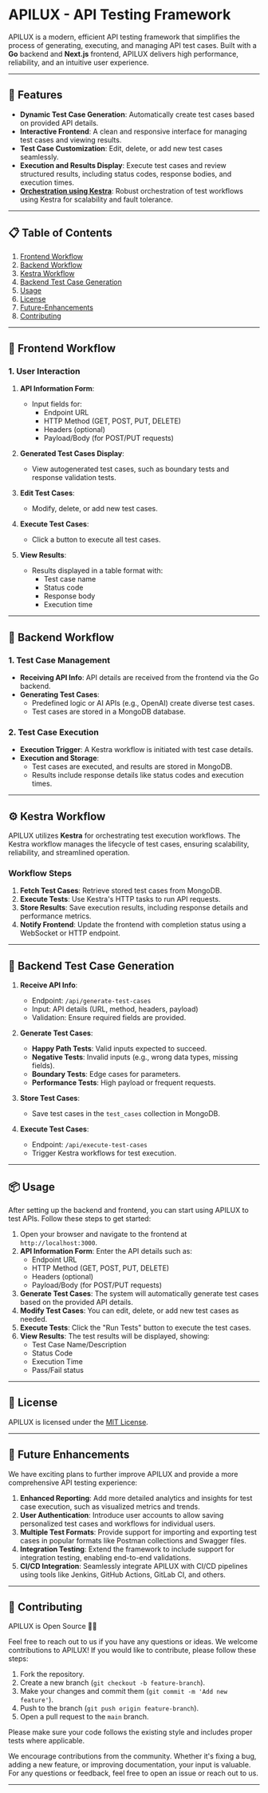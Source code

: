 # APILUX - API Testing Framework

APILUX is a modern, efficient API testing framework that simplifies the process of generating, executing, and managing API test cases. Built with a **Go** backend and **Next.js** frontend, APILUX delivers high performance, reliability, and an intuitive user experience.

---

## 🚀 Features

- **Dynamic Test Case Generation**: Automatically create test cases based on provided API details.
- **Interactive Frontend**: A clean and responsive interface for managing test cases and viewing results.
- **Test Case Customization**: Edit, delete, or add new test cases seamlessly.
- **Execution and Results Display**: Execute test cases and review structured results, including status codes, response bodies, and execution times.
- **[Orchestration using Kestra](https://github.com/kyrexi/trafix/blob/master/backend/kestra_flow.yml)**: Robust orchestration of test workflows using Kestra for scalability and fault tolerance.

---

## 📋 Table of Contents

1. [Frontend Workflow](#-frontend-workflow)
2. [Backend Workflow](#-backend-workflow)
3. [Kestra Workflow](#-kestra-workflow)
4. [Backend Test Case Generation](#-backend-test-case-generation)<!-- 5. [Installation](#-installation) -->
5. [Usage](#-usage)
6. [License](#-license)
7. [Future-Enhancements](#-Future-Enhancements)
8. [Contributing](#-contributing)

---

## 🔄 Frontend Workflow

### **1. User Interaction**
1. **API Information Form**:
   - Input fields for:
     - Endpoint URL
     - HTTP Method (GET, POST, PUT, DELETE)
     - Headers (optional)
     - Payload/Body (for POST/PUT requests)

2. **Generated Test Cases Display**:
   - View autogenerated test cases, such as boundary tests and response validation tests.

3. **Edit Test Cases**:
   - Modify, delete, or add new test cases.

4. **Execute Test Cases**:
   - Click a button to execute all test cases.

5. **View Results**:
   - Results displayed in a table format with:
     - Test case name
     - Status code
     - Response body
     - Execution time

---

## 🔧 Backend Workflow

### **1. Test Case Management**
- **Receiving API Info**: API details are received from the frontend via the Go backend.
- **Generating Test Cases**:
  - Predefined logic or AI APIs (e.g., OpenAI) create diverse test cases.
  - Test cases are stored in a MongoDB database.

### **2. Test Case Execution**
- **Execution Trigger**: A Kestra workflow is initiated with test case details.
- **Execution and Storage**:
  - Test cases are executed, and results are stored in MongoDB.
  - Results include response details like status codes and execution times.

---

## ⚙️ Kestra Workflow

APILUX utilizes **Kestra** for orchestrating test execution workflows. The Kestra workflow manages the lifecycle of test cases, ensuring scalability, reliability, and streamlined operation.

### **Workflow Steps**
1. **Fetch Test Cases**: Retrieve stored test cases from MongoDB.
2. **Execute Tests**: Use Kestra's HTTP tasks to run API requests.
3. **Store Results**: Save execution results, including response details and performance metrics.
4. **Notify Frontend**: Update the frontend with completion status using a WebSocket or HTTP endpoint.

<!-- ### **Example Workflow**
The Kestra workflow file is available in the `kestra-workflows/` directory. See the [workflow documentation](#kestra-workflow) for details on setup and usage. -->

---



## 📂 Backend Test Case Generation

1. **Receive API Info**:
   - Endpoint: `/api/generate-test-cases`
   - Input: API details (URL, method, headers, payload)
   - Validation: Ensure required fields are provided.

2. **Generate Test Cases**:
   - **Happy Path Tests**: Valid inputs expected to succeed.
   - **Negative Tests**: Invalid inputs (e.g., wrong data types, missing fields).
   - **Boundary Tests**: Edge cases for parameters.
   - **Performance Tests**: High payload or frequent requests.

3. **Store Test Cases**:
   - Save test cases in the `test_cases` collection in MongoDB.

4. **Execute Test Cases**:
   - Endpoint: `/api/execute-test-cases`
   - Trigger Kestra workflows for test execution.

---
<!-- 
## 🛠 Installation

### Prerequisites
- **Backend**: 
  - Go (v1.19+)
  - MongoDB (v4+)
- **Frontend**:
  - Node.js (v14+)
  - NPM or Yarn
- **Workflow**: 
  - Kestra server

### Steps

#### 1. Backend Setup
1. Clone the repository:
   ```bash
   git clone https://github.com/kyrexi/trafix
   cd APILUX/backend 
   ```
--- -->

## 📦 Usage

After setting up the backend and frontend, you can start using APILUX to test APIs. Follow these steps to get started:

1. Open your browser and navigate to the frontend at `http://localhost:3000`.
2. **API Information Form**: Enter the API details such as:
   - Endpoint URL
   - HTTP Method (GET, POST, PUT, DELETE)
   - Headers (optional)
   - Payload/Body (for POST/PUT requests)
3. **Generate Test Cases**: The system will automatically generate test cases based on the provided API details.
4. **Modify Test Cases**: You can edit, delete, or add new test cases as needed.
5. **Execute Tests**: Click the "Run Tests" button to execute the test cases.
6. **View Results**: The test results will be displayed, showing:
   - Test Case Name/Description
   - Status Code
   - Execution Time
   - Pass/Fail status

---

## 📄 License

APILUX is licensed under the [MIT License](https://opensource.org/licenses/MIT). 


---

## 🎯 Future Enhancements

We have exciting plans to further improve APILUX and provide a more comprehensive API testing experience:

1. **Enhanced Reporting**: Add more detailed analytics and insights for test case execution, such as visualized metrics and trends.
2. **User Authentication**: Introduce user accounts to allow saving personalized test cases and workflows for individual users.
3. **Multiple Test Formats**: Provide support for importing and exporting test cases in popular formats like Postman collections and Swagger files.
4. **Integration Testing**: Extend the framework to include support for integration testing, enabling end-to-end validations.
5. **CI/CD Integration**: Seamlessly integrate APILUX with CI/CD pipelines using tools like Jenkins, GitHub Actions, GitLab CI, and others.

---



## 🤝 Contributing

APILUX is Open Source 🥳🥳 

Feel free to reach out to us if you have any questions or ideas.
We welcome contributions to APILUX! If you would like to contribute, please follow these steps:

1. Fork the repository.
2. Create a new branch (`git checkout -b feature-branch`).
3. Make your changes and commit them (`git commit -m 'Add new feature'`).
4. Push to the branch (`git push origin feature-branch`).
5. Open a pull request to the `main` branch.

Please make sure your code follows the existing style and includes proper tests where applicable.

We encourage contributions from the community. Whether it's fixing a bug, adding a new feature, or improving documentation, your input is valuable.
For any questions or feedback, feel free to open an issue or reach out to us.

---
